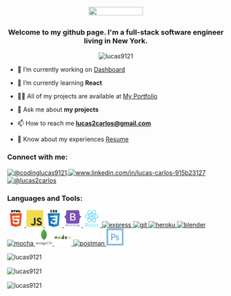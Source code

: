 <h1 align="center">
  <img align="center" src="https://user-images.githubusercontent.com/92693783/174457124-090c0f16-6266-43ee-b02d-69641d0399ef.png" border="red" width="50%" height="30%" />
</h1>
<h3 align="center">Welcome to my github page. I'm a full-stack software engineer living in New York.</h3>

<!-- Profile views -->
<p align="center">
  <img src="https://komarev.com/ghpvc/?username=lucas9121&label=Profile%20views&color=0e75b6&style=flat" alt="lucas9121" />
</p>

- 🔭 I’m currently working on [Dashboard](https://github.com/lucas9121/dashboard)

- 🌱 I’m currently learning **React**

- 👨‍💻 All of my projects are available at [My Portfolio](https://lucas9121.github.io/My-Portfolio/)

- 💬 Ask me about **my projects**

- 📫 How to reach me **lucas2carlos@gmail.com**

- 📄 Know about my experiences [Resume](https://drive.google.com/file/d/1Ba3YCzVuV4zAe8ezGP-2aKBnFgN65z2W/view)

<!-- /////////// Contact info //////////// -->
<h3 align="left">Connect with me:</h3>
<p align="left">
<!--   Twitter -->
  <a href="https://twitter.com/codinglucas9121" target="_blank">
    <img align="center" src="https://raw.githubusercontent.com/rahuldkjain/github-profile-readme-generator/master/src/images/icons/Social/twitter.svg" alt="@codinglucas9121" height="30" width="40" />
  </a>
<!--   Linkedin -->
  <a href="https://linkedin.com/in/lucas-carlos-915b23127" target="_blank">
    <img align="center" src="https://raw.githubusercontent.com/rahuldkjain/github-profile-readme-generator/master/src/images/icons/Social/linked-in-alt.svg" alt="www.linkedin.com/in/lucas-carlos-915b23127" height="30" width="40" />
  </a>
<!--   HackerRank -->
  <a href="https://www.hackerrank.com/lucas2carlos" target="_blank">
    <img align="center" src="https://raw.githubusercontent.com/rahuldkjain/github-profile-readme-generator/master/src/images/icons/Social/hackerrank.svg" alt="@lucas2carlos" height="30" width="40" />
  </a>
</p>

<!-- /////////////Tech learned/////////////// -->
<h3 align="left">Languages and Tools:</h3>
<p align="left"> 
  <!--   HTML -->
  <a href="https://www.w3.org/html/" target="_blank" rel="noreferrer"> 
    <img src="https://raw.githubusercontent.com/devicons/devicon/master/icons/html5/html5-original-wordmark.svg" alt="html5" width="40" height="40"/> 
  </a> 
<!--   Javascript -->
  <a href="https://developer.mozilla.org/en-US/docs/Web/JavaScript" target="_blank" rel="noreferrer"> 
    <img src="https://raw.githubusercontent.com/devicons/devicon/master/icons/javascript/javascript-original.svg" alt="javascript" width="40" height="40"/>
  </a> 
  <!--   CSS -->
  <a href="https://www.w3schools.com/css/" target="_blank" rel="noreferrer"> 
    <img src="https://raw.githubusercontent.com/devicons/devicon/master/icons/css3/css3-original-wordmark.svg" alt="css3" width="40" height="40"/> 
  </a> 
<!--   BootStrap -->
  <a href="https://getbootstrap.com" target="_blank" rel="noreferrer"> 
    <img src="https://raw.githubusercontent.com/devicons/devicon/master/icons/bootstrap/bootstrap-plain-wordmark.svg" alt="bootstrap" width="40" height="40"/> 
  </a> 
  <!--   React -->
  <a href="https://reactjs.org/" target="_blank" rel="noreferrer"> 
    <img src="https://raw.githubusercontent.com/devicons/devicon/master/icons/react/react-original-wordmark.svg" alt="react" width="40" height="40"/> 
  </a> 
<!--   Express -->
  <a href="https://expressjs.com" target="_blank" rel="noreferrer"> 
    <img src="https://i.imgur.com/Xa4PrOO.png" alt="express" width="50" height="30"/> 
  </a> 
<!--   Git -->
  <a href="https://git-scm.com/" target="_blank" rel="noreferrer"> 
    <img src="https://www.vectorlogo.zone/logos/git-scm/git-scm-icon.svg" alt="git" width="40" height="40"/> 
  </a> 
<!--   Heroku -->
  <a href="https://heroku.com" target="_blank" rel="noreferrer"> 
    <img src="https://www.vectorlogo.zone/logos/heroku/heroku-icon.svg" alt="heroku" width="40" height="40"/> 
  </a> 
  <!--   Blender -->
  <a href="https://www.blender.org/" target="_blank" rel="noreferrer"> 
    <img src="https://download.blender.org/branding/community/blender_community_badge_white.svg" alt="blender" width="40" height="40"/> 
  </a> 
<!--   Mocha -->
  <a href="https://mochajs.org" target="_blank" rel="noreferrer"> 
    <img src="https://www.vectorlogo.zone/logos/mochajs/mochajs-icon.svg" alt="mocha" width="40" height="40"/> 
  </a>
<!--   MongoDb -->
  <a href="https://www.mongodb.com/" target="_blank" rel="noreferrer"> 
    <img src="https://raw.githubusercontent.com/devicons/devicon/master/icons/mongodb/mongodb-original-wordmark.svg" alt="mongodb" width="40" height="40"/> 
  </a> 
<!--   NodeJs -->
  <a href="https://nodejs.org" target="_blank" rel="noreferrer"> 
    <img src="https://raw.githubusercontent.com/devicons/devicon/master/icons/nodejs/nodejs-original-wordmark.svg" alt="nodejs" width="40" height="40"/> 
  </a> 
<!--   Postman -->
  <a href="https://postman.com" target="_blank" rel="noreferrer"> 
    <img src="https://www.vectorlogo.zone/logos/getpostman/getpostman-icon.svg" alt="postman" width="40" height="40"/> 
  </a>
  <!--   Photoshop -->
  <a href="https://www.photoshop.com/en" target="_blank" rel="noreferrer"> 
    <img src="https://raw.githubusercontent.com/devicons/devicon/master/icons/photoshop/photoshop-line.svg" alt="photoshop" width="40" height="40"/> 
 </a>
</p>

<!-- //////////// Github picture ////////////// -->
<!-- Stats -->
<p>
  <img align="center" src="https://github-readme-stats.vercel.app/api?username=lucas9121&show_icons=true&theme=github_dark&title_color=ededed&text_color=ededed&locale=en" alt="lucas9121" />
</p>
<!-- Most Used Language -->
<p>
  <img align="center" src="https://github-readme-stats.vercel.app/api/top-langs?username=lucas9121&show_icons=true&theme=github_dark&title_color=ededed&text_color=ededed&locale=en&layout=compact" alt="lucas9121" />
</p>
<!-- Longest Streak -->
<p>
  <img align="center" src="https://github-readme-streak-stats.herokuapp.com/?user=lucas9121&theme=highcontrast" alt="lucas9121" />
</p>
